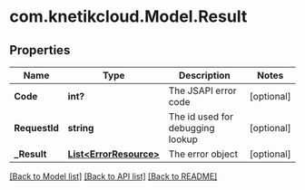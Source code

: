 # com.knetikcloud.Model.Result
## Properties

Name | Type | Description | Notes
------------ | ------------- | ------------- | -------------
**Code** | **int?** | The JSAPI error code | [optional] 
**RequestId** | **string** | The id used for debugging lookup | [optional] 
**_Result** | [**List&lt;ErrorResource&gt;**](ErrorResource.md) | The error object | [optional] 

[[Back to Model list]](../README.md#documentation-for-models) [[Back to API list]](../README.md#documentation-for-api-endpoints) [[Back to README]](../README.md)

